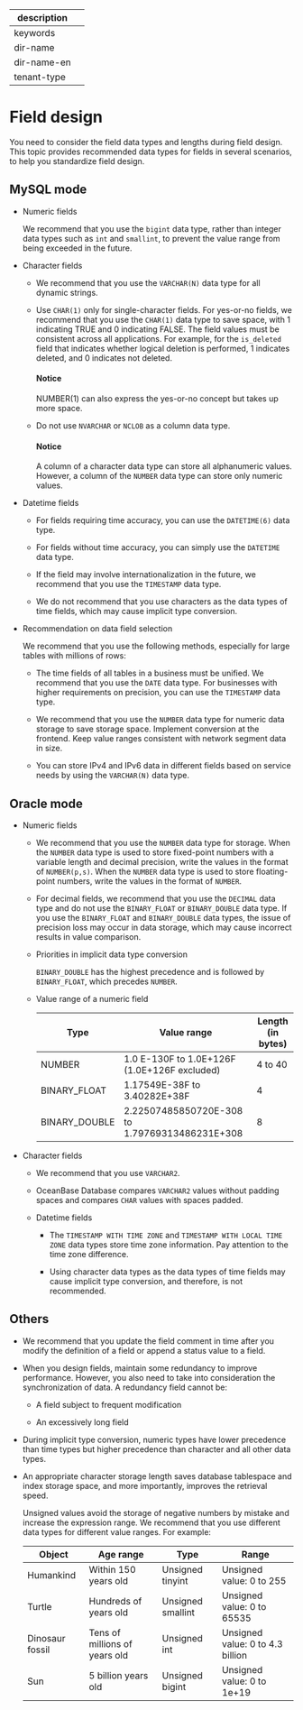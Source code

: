 |description||
|---|---|
|keywords||
|dir-name||
|dir-name-en||
|tenant-type||

# Field design

You need to consider the field data types and lengths during field design. This topic provides recommended data types for fields in several scenarios, to help you standardize field design.

## MySQL mode

* Numeric fields

   We recommend that you use the `bigint` data type, rather than integer data types such as `int` and `smallint`, to prevent the value range from being exceeded in the future.

* Character fields

   * We recommend that you use the `VARCHAR(N)` data type for all dynamic strings.

   * Use `CHAR(1)` only for single-character fields. For yes-or-no fields, we recommend that you use the `CHAR(1)` data type to save space, with 1 indicating TRUE and 0 indicating FALSE. The field values must be consistent across all applications. For example, for the `is_deleted` field that indicates whether logical deletion is performed, 1 indicates deleted, and 0 indicates not deleted.

     <main id="notice" type='notice'>
      <h4>Notice</h4>
      <p>NUMBER(1) can also express the yes-or-no concept but takes up more space. </p>
     </main>

   * Do not use `NVARCHAR` or `NCLOB` as a column data type.

      <main id="notice" type='notice'>
       <h4>Notice</h4>
       <p>A column of a character data type can store all alphanumeric values. However, a column of the <code>NUMBER</code> data type can store only numeric values. </p>
      </main>

* Datetime fields

   * For fields requiring time accuracy, you can use the `DATETIME(6)` data type.

   * For fields without time accuracy, you can simply use the `DATETIME` data type.

   * If the field may involve internationalization in the future, we recommend that you use the `TIMESTAMP` data type.

   * We do not recommend that you use characters as the data types of time fields, which may cause implicit type conversion.

* Recommendation on data field selection

   We recommend that you use the following methods, especially for large tables with millions of rows:

   * The time fields of all tables in a business must be unified. We recommend that you use the `DATE` data type. For businesses with higher requirements on precision, you can use the `TIMESTAMP` data type.

   * We recommend that you use the `NUMBER` data type for numeric data storage to save storage space. Implement conversion at the frontend. Keep value ranges consistent with network segment data in size.

   * You can store IPv4 and IPv6 data in different fields based on service needs by using the `VARCHAR(N)` data type.

## Oracle mode

* Numeric fields

   * We recommend that you use the `NUMBER` data type for storage. When the `NUMBER` data type is used to store fixed-point numbers with a variable length and decimal precision, write the values in the format of `NUMBER(p,s)`. When the `NUMBER` data type is used to store floating-point numbers, write the values in the format of `NUMBER`.

   * For decimal fields, we recommend that you use the `DECIMAL` data type and do not use the `BINARY_FLOAT` or `BINARY_DOUBLE` data type. If you use the `BINARY_FLOAT` and `BINARY_DOUBLE` data types, the issue of precision loss may occur in data storage, which may cause incorrect results in value comparison.

   * Priorities in implicit data type conversion

      `BINARY_DOUBLE` has the highest precedence and is followed by `BINARY_FLOAT`, which precedes `NUMBER`.

   * Value range of a numeric field

      | **Type** | **Value range** | **Length (in bytes)** |
      |---------------|------------------------------------------------|-------------|
      | NUMBER | 1.0 E-130F to 1.0E+126F (1.0E+126F excluded) | 4 to 40 |
      | BINARY_FLOAT | 1.17549E-38F to 3.40282E+38F | 4 |
      | BINARY_DOUBLE | 2.22507485850720E-308 to 1.79769313486231E+308 | 8 |

* Character fields

   * We recommend that you use `VARCHAR2`.

   * OceanBase Database compares `VARCHAR2` values without padding spaces and compares `CHAR` values with spaces padded.

   * Datetime fields

      * The `TIMESTAMP WITH TIME ZONE` and `TIMESTAMP WITH LOCAL TIME ZONE` data types store time zone information. Pay attention to the time zone difference.

      * Using character data types as the data types of time fields may cause implicit type conversion, and therefore, is not recommended.

## Others

* We recommend that you update the field comment in time after you modify the definition of a field or append a status value to a field.

* When you design fields, maintain some redundancy to improve performance. However, you also need to take into consideration the synchronization of data. A redundancy field cannot be:

   * A field subject to frequent modification

   * An excessively long field

* During implicit type conversion, numeric types have lower precedence than time types but higher precedence than character and all other data types.

* An appropriate character storage length saves database tablespace and index storage space, and more importantly, improves the retrieval speed.

   Unsigned values avoid the storage of negative numbers by mistake and increase the expression range. We recommend that you use different data types for different value ranges. For example:

   | **Object** | **Age range** | **Type** | **Range** |
   |--------|----------|-------------------|---------------------|
   | Humankind | Within 150 years old | Unsigned tinyint | Unsigned value: 0 to 255  |
   | Turtle | Hundreds of years old | Unsigned smallint | Unsigned value: 0 to 65535  |
   | Dinosaur fossil | Tens of millions of years old | Unsigned int | Unsigned value: 0 to 4.3 billion  |
   | Sun | 5 billion years old | Unsigned bigint | Unsigned value: 0 to 1e+19  |

